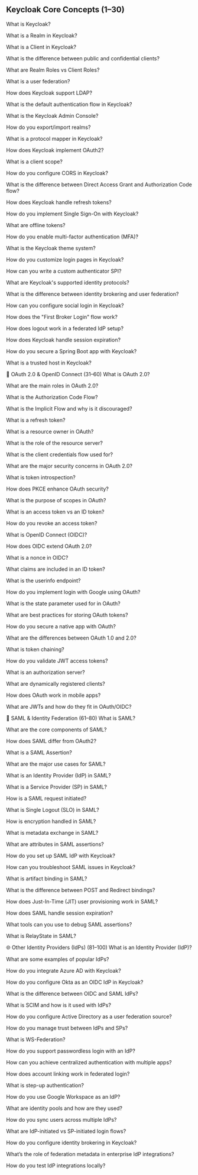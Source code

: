 ## Keycloak Core Concepts (1–30)

What is Keycloak?

What is a Realm in Keycloak?

What is a Client in Keycloak?

What is the difference between public and confidential clients?

What are Realm Roles vs Client Roles?

What is a user federation?

How does Keycloak support LDAP?

What is the default authentication flow in Keycloak?

What is the Keycloak Admin Console?

How do you export/import realms?

What is a protocol mapper in Keycloak?

How does Keycloak implement OAuth2?

What is a client scope?

How do you configure CORS in Keycloak?

What is the difference between Direct Access Grant and Authorization Code flow?

How does Keycloak handle refresh tokens?

How do you implement Single Sign-On with Keycloak?

What are offline tokens?

How do you enable multi-factor authentication (MFA)?

What is the Keycloak theme system?

How do you customize login pages in Keycloak?

How can you write a custom authenticator SPI?

What are Keycloak's supported identity protocols?

What is the difference between identity brokering and user federation?

How can you configure social login in Keycloak?

How does the "First Broker Login" flow work?

How does logout work in a federated IdP setup?

How does Keycloak handle session expiration?

How do you secure a Spring Boot app with Keycloak?

What is a trusted host in Keycloak?

🔐 OAuth 2.0 & OpenID Connect (31–60)
What is OAuth 2.0?

What are the main roles in OAuth 2.0?

What is the Authorization Code Flow?

What is the Implicit Flow and why is it discouraged?

What is a refresh token?

What is a resource owner in OAuth?

What is the role of the resource server?

What is the client credentials flow used for?

What are the major security concerns in OAuth 2.0?

What is token introspection?

How does PKCE enhance OAuth security?

What is the purpose of scopes in OAuth?

What is an access token vs an ID token?

How do you revoke an access token?

What is OpenID Connect (OIDC)?

How does OIDC extend OAuth 2.0?

What is a nonce in OIDC?

What claims are included in an ID token?

What is the userinfo endpoint?

How do you implement login with Google using OAuth?

What is the state parameter used for in OAuth?

What are best practices for storing OAuth tokens?

How do you secure a native app with OAuth?

What are the differences between OAuth 1.0 and 2.0?

What is token chaining?

How do you validate JWT access tokens?

What is an authorization server?

What are dynamically registered clients?

How does OAuth work in mobile apps?

What are JWTs and how do they fit in OAuth/OIDC?

🧩 SAML & Identity Federation (61–80)
What is SAML?

What are the core components of SAML?

How does SAML differ from OAuth2?

What is a SAML Assertion?

What are the major use cases for SAML?

What is an Identity Provider (IdP) in SAML?

What is a Service Provider (SP) in SAML?

How is a SAML request initiated?

What is Single Logout (SLO) in SAML?

How is encryption handled in SAML?

What is metadata exchange in SAML?

What are attributes in SAML assertions?

How do you set up SAML IdP with Keycloak?

How can you troubleshoot SAML issues in Keycloak?

What is artifact binding in SAML?

What is the difference between POST and Redirect bindings?

How does Just-In-Time (JIT) user provisioning work in SAML?

How does SAML handle session expiration?

What tools can you use to debug SAML assertions?

What is RelayState in SAML?

🌐 Other Identity Providers (IdPs) (81–100)
What is an Identity Provider (IdP)?

What are some examples of popular IdPs?

How do you integrate Azure AD with Keycloak?

How do you configure Okta as an OIDC IdP in Keycloak?

What is the difference between OIDC and SAML IdPs?

What is SCIM and how is it used with IdPs?

How do you configure Active Directory as a user federation source?

How do you manage trust between IdPs and SPs?

What is WS-Federation?

How do you support passwordless login with an IdP?

How can you achieve centralized authentication with multiple apps?

How does account linking work in federated login?

What is step-up authentication?

How do you use Google Workspace as an IdP?

What are identity pools and how are they used?

How do you sync users across multiple IdPs?

What are IdP-initiated vs SP-initiated login flows?

How do you configure identity brokering in Keycloak?

What’s the role of federation metadata in enterprise IdP integrations?

How do you test IdP integrations locally?
